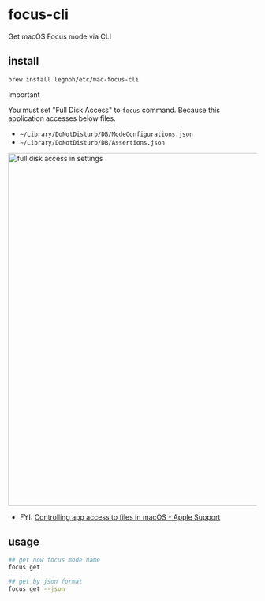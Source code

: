 # focus-cli

Get macOS Focus mode via CLI

## install

```sh
brew install legnoh/etc/mac-focus-cli
```

> [!IMPORTANT]
> You must set "Full Disk Access" to `focus` command.
> Because this application accesses below files.
> 
> - `~/Library/DoNotDisturb/DB/ModeConfigurations.json`
> - `~/Library/DoNotDisturb/DB/Assertions.json`
> 
> <img width="715" alt="full disk access in settings" src="https://github.com/user-attachments/assets/18f5541a-7543-47da-83f6-eadec6701bb1">
> 
> - FYI: [Controlling app access to files in macOS - Apple Support](https://support.apple.com/guide/security/controlling-app-access-to-files-secddd1d86a6/)


## usage

```sh
## get now focus mode name
focus get

## get by json format
focus get --json
```
